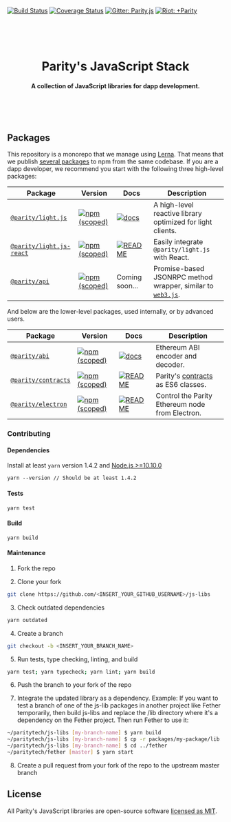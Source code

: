 [![Build Status](https://travis-ci.org/paritytech/js-libs.svg?branch=master)](https://travis-ci.org/paritytech/js-libs)
[![Coverage Status](https://coveralls.io/repos/github/paritytech/js-libs/badge.svg?branch=master)](https://coveralls.io/github/paritytech/js-libs?branch=master)
[![Gitter: Parity.js](https://img.shields.io/badge/gitter-parity.js-4AB495.svg)](https://gitter.im/paritytech/parity.js)
[![Riot: +Parity](https://img.shields.io/badge/riot-%2Bparity%3Amatrix.parity.io-orange.svg)](https://riot.im/app/#/group/+parity:matrix.parity.io)

<br /><br /><br />

<h1 align="center">Parity's JavaScript Stack</h1>

<h4 align="center">
  A collection of JavaScript libraries for dapp development.
</h4>

<br /><br /><br />

## Packages

This repository is a monorepo that we manage using [Lerna](https://lernajs.io). That means that we publish [several packages](/packages) to npm from the same codebase. If you are a dapp developer, we recommend you start with the following three high-level packages:

| Package                                                                                               | Version                                                                                                                          | Docs                                                                                                                                              | Description                                                                                        |
| ----------------------------------------------------------------------------------------------------- | -------------------------------------------------------------------------------------------------------------------------------- | ------------------------------------------------------------------------------------------------------------------------------------------------- | -------------------------------------------------------------------------------------------------- |
| [`@parity/light.js`](https://github.com/paritytech/js-libs/tree/master/packages/light.js)             | [![npm (scoped)](https://img.shields.io/npm/v/@parity/light.js.svg)](https://www.npmjs.com/package/@parity/light.js)             | [![docs](https://img.shields.io/badge/docs-passing-green.svg)](https://paritytech.github.io/js-libs/light.js/)                                    | A high-level reactive library optimized for light clients.                                         |
| [`@parity/light.js-react`](https://github.com/paritytech/js-libs/tree/master/packages/light.js-react) | [![npm (scoped)](https://img.shields.io/npm/v/@parity/light.js-react.svg)](https://www.npmjs.com/package/@parity/light.js-react) | [![README](https://img.shields.io/badge/docs-README-green.svg)](https://github.com/paritytech/js-libs/tree/master/packages/light.js-react#readme) | Easily integrate `@parity/light.js` with React.                                                    |
| [`@parity/api`](https://github.com/paritytech/js-libs/tree/master/packages/api)                       | [![npm (scoped)](https://img.shields.io/npm/v/@parity/api.svg)](https://www.npmjs.com/package/@parity/api)                       | Coming soon...                                                                                                                                    | Promise-based JSONRPC method wrapper, similar to [`web3.js`](https://github.com/ethereum/web3.js). |

And below are the lower-level packages, used internally, or by advanced users.

| Package                                                                                     | Version                                                                                                                | Docs                                                                                                                                         | Description                                                               |
| ------------------------------------------------------------------------------------------- | ---------------------------------------------------------------------------------------------------------------------- | -------------------------------------------------------------------------------------------------------------------------------------------- | ------------------------------------------------------------------------- |
| [`@parity/abi`](https://github.com/paritytech/js-libs/tree/master/packages/abi)             | [![npm (scoped)](https://img.shields.io/npm/v/@parity/abi.svg)](https://www.npmjs.com/package/@parity/abi)             | [![docs](https://img.shields.io/badge/docs-passing-green.svg)](https://paritytech.github.io/js-libs/abi/)                                    | Ethereum ABI encoder and decoder.                                         |
| [`@parity/contracts`](https://github.com/paritytech/js-libs/tree/master/packages/contracts) | [![npm (scoped)](https://img.shields.io/npm/v/@parity/contracts.svg)](https://www.npmjs.com/package/@parity/contracts) | [![README](https://img.shields.io/badge/docs-README-green.svg)](https://github.com/paritytech/js-libs/tree/master/packages/contracts#readme) | Parity's [contracts](https://github.com/parity-contracts) as ES6 classes. |
| [`@parity/electron`](https://github.com/paritytech/js-libs/tree/master/packages/electron)   | [![npm (scoped)](https://img.shields.io/npm/v/@parity/electron.svg)](https://www.npmjs.com/package/@parity/electron)   | [![README](https://img.shields.io/badge/docs-README-green.svg)](https://github.com/paritytech/js-libs/tree/master/packages/electron#readme)  | Control the Parity Ethereum node from Electron.                           |

### Contributing

#### Dependencies

Install at least `yarn` version 1.4.2 and [Node.js >=10.10.0](https://nodejs.org/en/)

```
yarn --version // Should be at least 1.4.2
```

#### Tests

```
yarn test
```

#### Build

```
yarn build
```

#### Maintenance

1. Fork the repo

2. Clone your fork

```bash
git clone https://github.com/<INSERT_YOUR_GITHUB_USERNAME>/js-libs
```

3. Check outdated dependencies

```bash
yarn outdated
```

4. Create a branch

```bash
git checkout -b <INSERT_YOUR_BRANCH_NAME>
```

5. Run tests, type checking, linting, and build

```bash
yarn test; yarn typecheck; yarn lint; yarn build
```

6. Push the branch to your fork of the repo

7. Integrate the updated library as a dependency. Example: If you want to test a branch of one of the js-lib packages in another project like Fether temporarily, then build js-libs and replace the /lib directory where it's a dependency on the Fether project. Then run Fether to use it:

```bash
~/paritytech/js-libs [my-branch-name] $ yarn build
~/paritytech/js-libs [my-branch-name] $ cp -r packages/my-package/lib ../fether/node_modules/@parity/my-package/lib
~/paritytech/js-libs [my-branch-name] $ cd ../fether
~/paritytech/fether [master] $ yarn start
```

8. Create a pull request from your fork of the repo to the upstream master branch

## License

All Parity's JavaScript libraries are open-source software [licensed as MIT](/LICENSE).
